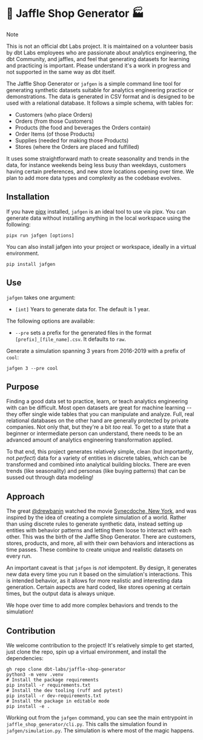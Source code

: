 # 🥪 Jaffle Shop Generator 🏭

> [!NOTE]
> This is not an official dbt Labs project. It is maintained on a volunteer basis by dbt Labs employees who are passionate about analytics engineering, the dbt Community, and jaffles, and feel that generating datasets for learning and practicing is important. Please understand it's a work in progress and not supported in the same way as dbt itself.

The Jaffle Shop Generator or `jafgen` is a simple command line tool for generating synthetic datasets suitable for analytics engineering practice or demonstrations. The data is generated in CSV format and is designed to be used with a relational database. It follows a simple schema, with tables for:

- Customers (who place Orders)
- Orders (from those Customers)
- Products (the food and beverages the Orders contain)
- Order Items (of those Products)
- Supplies (needed for making those Products)
- Stores (where the Orders are placed and fulfilled)

It uses some straightforward math to create seasonality and trends in the data, for instance weekends being less busy than weekdays, customers having certain preferences, and new store locations opening over time. We plan to add more data types and complexity as the codebase evolves.

## Installation

If you have [pipx](https://pypa.github.io/pipx/installation/) installed, `jafgen` is an ideal tool to use via pipx. You can generate data without installing anything in the local workspace using the following:

```shell
pipx run jafgen [options]
```

You can also install jafgen into your project or workspace, ideally in a virtual environment.

```shell
pip install jafgen
```

## Use

`jafgen` takes one argument:

- `[int]` Years to generate data for. The default is 1 year.

The following options are available:

- `--pre` sets a prefix for the generated files in the format `[prefix]_[file_name].csv`. It defaults to `raw`.

Generate a simulation spanning 3 years from 2016-2019 with a prefix of `cool`:

```shell
jafgen 3 --pre cool
```

## Purpose

Finding a good data set to practice, learn, or teach analytics engineering with can be difficult. Most open datasets are great for machine learning -- they offer single wide tables that you can manipulate and analyze. Full, real relational databases on the other hand are generally protected by private companies. Not only that, but they're a bit _too_ real. To get to a state that a beginner or intermediate person can understand, there needs to be an advanced amount of analytics engineering transformation applied.

To that end, this project generates relatively simple, clean (but importantly, not _perfect_) data for a variety of entities in discrete tables, which can be transformed and combined into analytical building blocks. There are even trends (like seasonality) and personas (like buying patterns) that can be sussed out through data modeling!

## Approach

The great [@drewbanin](https://github.com/drewbanin) watched the movie [Synecdoche, New York](https://en.wikipedia.org/wiki/Synecdoche,_New_York), and was inspired by the idea of creating a complete simulation of a world. Rather than using discrete rules to generate synthetic data, instead setting up entities with behavior patterns and letting them loose to interact with each other. This was the birth of the Jaffle Shop Generator. There are customers, stores, products, and more, all with their own behaviors and interactions as time passes. These combine to create unique and realistic datasets on every run.

An important caveat is that `jafgen` is _not_ idempotent. By design, it generates new data every time you run it based on the simulation's interactions. This is intended behavior, as it allows for more realistic and interesting data generation. Certain aspects are hard coded, like stores opening at certain times, but the output data is always unique.

We hope over time to add more complex behaviors and trends to the simulation!

## Contribution

We welcome contribution to the project! It's relatively simple to get started, just clone the repo, spin up a virtual environment, and install the dependencies:

```shell
gh repo clone dbt-labs/jaffle-shop-generator
python3 -m venv .venv
# Install the package requirements
pip install -r requirements.txt
# Install the dev tooling (ruff and pytest)
pip install -r dev-requirements.txt
# Install the package in editable mode
pip install -e .
```

Working out from the `jafgen` command, you can see the main entrypoint in `jaffle_shop_generator/cli.py`. This calls the simulation found in `jafgen/simulation.py`. The simulation is where most of the magic happens.
